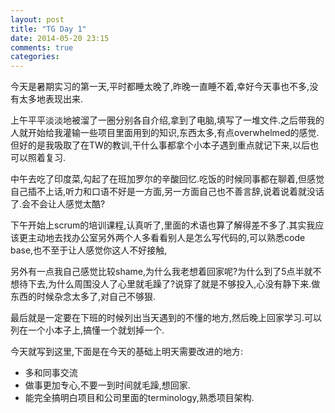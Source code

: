 ```yaml
---
layout: post
title: "TG Day 1"
date: 2014-05-20 23:15
comments: true
categories: 
---
```


今天是暑期实习的第一天,平时都睡太晚了,昨晚一直睡不着,幸好今天事也不多,没有太多地表现出来.

上午平平淡淡地被溜了一圈分别各自介绍,拿到了电脑,填写了一堆文件.之后带我的人就开始给我灌输一些项目里面用到的知识,东西太多,有点overwhelmed的感觉.但好的是我吸取了在TW的教训,干什么事都拿个小本子遇到重点就记下来,以后也可以照着复习.

<!-- more -->

中午去吃了印度菜,勾起了在班加罗尔的辛酸回忆.吃饭的时候同事都在聊着,但感觉自己插不上话,听力和口语不好是一方面,另一方面自己也不善言辞,说着说着就没话了.会不会让人感觉太酷?

下午开始上scrum的培训课程,认真听了,里面的术语也算了解得差不多了.其实我应该更主动地去找办公室另外两个人多看看别人是怎么写代码的,可以熟悉code base,也不至于让人感觉你这人不好接触,

另外有一点我自己感觉比较shame,为什么我老想着回家呢?为什么到了5点半就不想待下去,为什么周围没人了心里就毛躁了?说穿了就是不够投入,心没有静下来.做东西的时候杂念太多了,对自己不够狠.

最后就是一定要在下班的时候列出当天遇到的不懂的地方,然后晚上回家学习.可以列在一个小本子上,搞懂一个就划掉一个.

今天就写到这里,下面是在今天的基础上明天需要改进的地方:

* 多和同事交流
* 做事更加专心,不要一到时间就毛躁,想回家.
* 能完全搞明白项目和公司里面的terminology,熟悉项目架构.



